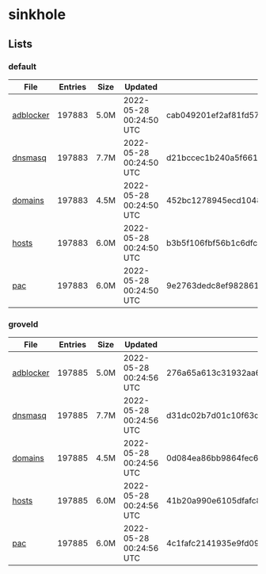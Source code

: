 # sinkhole

## Lists

### default

|File|Entries|Size|Updated|Hash|
|-|-|-|-|-|
|[adblocker](https://raw.githubusercontent.com/groveld/sinkhole/lists/default/adblocker.txt)|197883|5.0M|2022-05-28 00:24:50 UTC|cab049201ef2af81fd5706d1395aea0cdbdaea08a76354f2cdc9999e69f037c4|
|[dnsmasq](https://raw.githubusercontent.com/groveld/sinkhole/lists/default/dnsmasq.txt)|197883|7.7M|2022-05-28 00:24:50 UTC|d21bccec1b240a5f661910e6c254a72e63737184a0c699735df16859a9e4f11b|
|[domains](https://raw.githubusercontent.com/groveld/sinkhole/lists/default/domains.txt)|197883|4.5M|2022-05-28 00:24:50 UTC|452bc1278945ecd1048c033abffab0b9c02416ca0ae71e032998f564469b138c|
|[hosts](https://raw.githubusercontent.com/groveld/sinkhole/lists/default/hosts.txt)|197883|6.0M|2022-05-28 00:24:50 UTC|b3b5f106fbf56b1c6dfcc600a43ae1659691d415e92a341a703df68d4dbae643|
|[pac](https://raw.githubusercontent.com/groveld/sinkhole/lists/default/pac.txt)|197883|6.0M|2022-05-28 00:24:50 UTC|9e2763dedc8ef9828614f16af01729e7cf081b1aa5fb8ac5406489e2fc0c748b|

### groveld

|File|Entries|Size|Updated|Hash|
|-|-|-|-|-|
|[adblocker](https://raw.githubusercontent.com/groveld/sinkhole/lists/groveld/adblocker.txt)|197885|5.0M|2022-05-28 00:24:56 UTC|276a65a613c31932aa60f27a0663aa09b2582c2475bcab10daf4a9a9dd40fd7d|
|[dnsmasq](https://raw.githubusercontent.com/groveld/sinkhole/lists/groveld/dnsmasq.txt)|197885|7.7M|2022-05-28 00:24:56 UTC|d31dc02b7d01c10f63d7bc8b1442f3600af0257f050f19b4d7e340af9311ea2e|
|[domains](https://raw.githubusercontent.com/groveld/sinkhole/lists/groveld/domains.txt)|197885|4.5M|2022-05-28 00:24:56 UTC|0d084ea86bb9864fec6af40d7092245a84638c7440748bdca271fe79f8cc9ec6|
|[hosts](https://raw.githubusercontent.com/groveld/sinkhole/lists/groveld/hosts.txt)|197885|6.0M|2022-05-28 00:24:56 UTC|41b20a990e6105dfafc88ee03d608e0fc260beba69c0bba3b9d46b0c149b5692|
|[pac](https://raw.githubusercontent.com/groveld/sinkhole/lists/groveld/pac.txt)|197885|6.0M|2022-05-28 00:24:56 UTC|4c1fafc2141935e9fd09acd4fef67d440bf9281ee9489df8b541b71d9ccf57bc|
